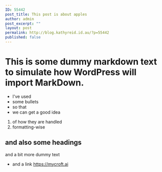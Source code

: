 ```yaml
---
ID: 55442
post_title: This post is about apples
author: admin
post_excerpt: ""
layout: post
permalink: http://blog.kathyreid.id.au/?p=55442
published: false
---
```

# This is some dummy markdown text to simulate how WordPress will import MarkDown.

* I've used
* some bullets
* so that
* we can get a good idea

1. of how they are handled
2. formatting-wise

## and also some headings

and a bit more dummy text

* and a link https://mycroft.ai